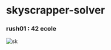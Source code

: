 # skyscrapper-solver
### rush01 : 42 ecole
![sk](https://www.conceptispuzzles.com/picture/11/3846.jpg)

